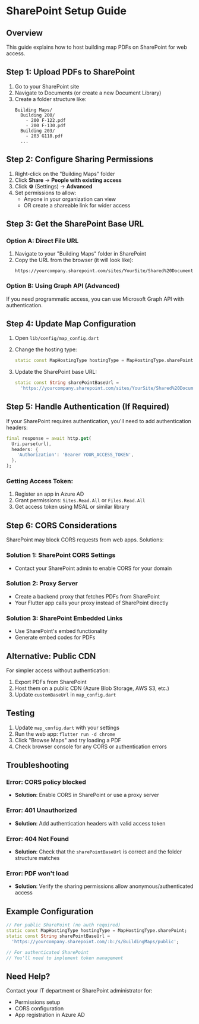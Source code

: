 # SharePoint Setup Guide

## Overview
This guide explains how to host building map PDFs on SharePoint for web access.

## Step 1: Upload PDFs to SharePoint

1. Go to your SharePoint site
2. Navigate to Documents (or create a new Document Library)
3. Create a folder structure like:
   ```
   Building Maps/
     Building 200/
       - 200 F-122.pdf
       - 200 F-130.pdf
     Building 203/
       - 203 G118.pdf
     ...
   ```

## Step 2: Configure Sharing Permissions

1. Right-click on the "Building Maps" folder
2. Click **Share** → **People with existing access**
3. Click **⚙️** (Settings) → **Advanced**
4. Set permissions to allow:
   - Anyone in your organization can view
   - OR create a shareable link for wider access

## Step 3: Get the SharePoint Base URL

### Option A: Direct File URL
1. Navigate to your "Building Maps" folder in SharePoint
2. Copy the URL from the browser (it will look like):
   ```
   https://yourcompany.sharepoint.com/sites/YourSite/Shared%20Documents/Building%20Maps
   ```

### Option B: Using Graph API (Advanced)
If you need programmatic access, you can use Microsoft Graph API with authentication.

## Step 4: Update Map Configuration

1. Open `lib/config/map_config.dart`
2. Change the hosting type:
   ```dart
   static const MapHostingType hostingType = MapHostingType.sharePoint;
   ```

3. Update the SharePoint base URL:
   ```dart
   static const String sharePointBaseUrl =
     'https://yourcompany.sharepoint.com/sites/YourSite/Shared%20Documents/Building%20Maps';
   ```

## Step 5: Handle Authentication (If Required)

If your SharePoint requires authentication, you'll need to add authentication headers:

```dart
final response = await http.get(
  Uri.parse(url),
  headers: {
    'Authorization': 'Bearer YOUR_ACCESS_TOKEN',
  },
);
```

### Getting Access Token:
1. Register an app in Azure AD
2. Grant permissions: `Sites.Read.All` or `Files.Read.All`
3. Get access token using MSAL or similar library

## Step 6: CORS Considerations

SharePoint may block CORS requests from web apps. Solutions:

### Solution 1: SharePoint CORS Settings
- Contact your SharePoint admin to enable CORS for your domain

### Solution 2: Proxy Server
- Create a backend proxy that fetches PDFs from SharePoint
- Your Flutter app calls your proxy instead of SharePoint directly

### Solution 3: SharePoint Embedded Links
- Use SharePoint's embed functionality
- Generate embed codes for PDFs

## Alternative: Public CDN

For simpler access without authentication:

1. Export PDFs from SharePoint
2. Host them on a public CDN (Azure Blob Storage, AWS S3, etc.)
3. Update `customBaseUrl` in `map_config.dart`

## Testing

1. Update `map_config.dart` with your settings
2. Run the web app: `flutter run -d chrome`
3. Click "Browse Maps" and try loading a PDF
4. Check browser console for any CORS or authentication errors

## Troubleshooting

### Error: CORS policy blocked
- **Solution**: Enable CORS in SharePoint or use a proxy server

### Error: 401 Unauthorized
- **Solution**: Add authentication headers with valid access token

### Error: 404 Not Found
- **Solution**: Check that the `sharePointBaseUrl` is correct and the folder structure matches

### Error: PDF won't load
- **Solution**: Verify the sharing permissions allow anonymous/authenticated access

## Example Configuration

```dart
// For public SharePoint (no auth required)
static const MapHostingType hostingType = MapHostingType.sharePoint;
static const String sharePointBaseUrl =
  'https://yourcompany.sharepoint.com/:b:/s/BuildingMaps/public';

// For authenticated SharePoint
// You'll need to implement token management
```

## Need Help?

Contact your IT department or SharePoint administrator for:
- Permissions setup
- CORS configuration
- App registration in Azure AD
